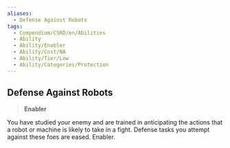 ```yaml
---
aliases:
  - Defense Against Robots
tags:
  - Compendium/CSRD/en/Abilities
  - Ability
  - Ability/Enabler
  - Ability/Cost/NA
  - Ability/Tier/Low
  - Ability/Categories/Protection
---
```

  
    
## Defense Against Robots    
>**Enabler**  
    
You have studied your enemy and are trained in anticipating the actions that a robot or machine is likely to take in a fight. Defense tasks you attempt against these foes are eased. Enabler.